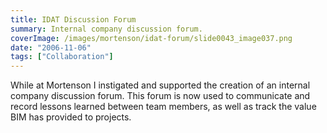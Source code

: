 ```yaml
---
title: IDAT Discussion Forum
summary: Internal company discussion forum.
coverImage: /images/mortenson/idat-forum/slide0043_image037.png
date: "2006-11-06"
tags: ["Collaboration"]
---
```


While at Mortenson I instigated and supported the creation of an internal company discussion forum. This forum is now used to communicate and record lessons learned between team members, as well as track the value BIM has provided to projects.
